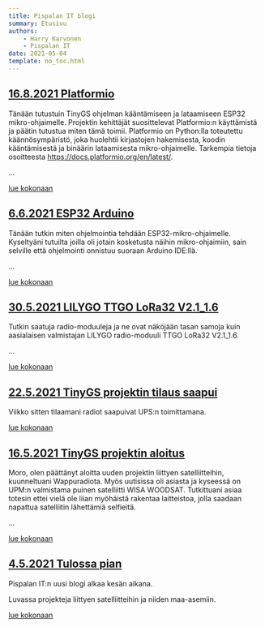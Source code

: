 ```yaml
---
title: Pispalan IT blogi
summary: Etusivu
authors:
    - Harry Karvonen
    - Pispalan IT
date: 2021-05-04
template: no_toc.html
---
```


## [16.8.2021 Platformio](2021/08/16/platformio.md)
Tänään tutustuin TinyGS ohjelman kääntämiseen ja lataamiseen ESP32 mikro-ohjaimelle. Projektin kehittäjät suosittelevat Platformio:n käyttämistä ja päätin tutustua miten tämä toimii. Platformio on Python:lla toteutettu käännösympäristö, joka huolehtii kirjastojen hakemisesta, koodin kääntämisestä ja binäärin lataamisesta mikro-ohjaimelle. Tarkempia tietoja osoitteesta https://docs.platformio.org/en/latest/.

...

[lue kokonaan](2021/08/16/platformio.md)

## [6.6.2021 ESP32 Arduino](2021/06/06/esp32_arduino.md)

Tänään tutkin miten ohjelmointia tehdään ESP32-mikro-ohjaimelle. Kyseltyäni tutuilta joilla oli jotain kosketusta näihin mikro-ohjaimiin, sain selville että ohjelmointi onnistuu suoraan Arduino IDE:llä.

...

[lue kokonaan](2021/06/06/esp32_arduino.md)


## [30.5.2021 LILYGO TTGO LoRa32 V2.1_1.6](2021/05/30/lilygo_ttgo_lora32.md)

Tutkin saatuja radio-moduuleja ja ne ovat näköjään tasan samoja kuin
aasialaisen valmistajan LILYGO radio-moduuli TTGO LoRa32 V2.1_1.6.

...

[lue kokonaan](2021/05/30/lilygo_ttgo_lora32.md)


## [22.5.2021 TinyGS projektin tilaus saapui](2021/05/22/tinygs_projektin_tilaus_saapui.md)

Viikko sitten tilaamani radiot saapuivat UPS:n toimittamana.

[lue kokonaan](2021/05/22/tinygs_projektin_tilaus_saapui.md)

## [16.5.2021 TinyGS projektin aloitus](2021/05/16/tinygs_projektin_aloitus.md)

Moro, olen päättänyt aloitta uuden projektin liittyen satelliitteihin, kuunneltuani Wappuradiota. Myös uutisissa oli asiasta ja kyseessä on UPM:n valmistama puinen satelliitti WISA WOODSAT. Tutkittuani asiaa totesin ettei vielä ole liian myöhäistä rakentaa laitteistoa, jolla saadaan napattua satelliitin lähettämiä selfieitä.

...

[lue kokonaan](2021/05/16/tinygs_projektin_aloitus.md)

## [4.5.2021 Tulossa pian](2021/05/04/tulossa_pian.md)

Pispalan IT:n uusi blogi alkaa kesän aikana.

Luvassa projekteja liittyen satelliitteihin ja niiden maa-asemiin.

[lue kokonaan](2021/05/04/tulossa_pian.md)

